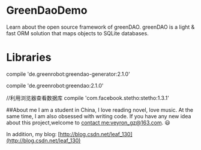 # GreenDaoDemo
Learn about the open source framework of greenDAO.
greenDAO is a light & fast ORM solution that maps objects to SQLite databases.


# Libraries
compile 'de.greenrobot:greendao-generator:2.1.0'

compile 'de.greenrobot:greendao:2.1.0'

//利用浏览器查看数据库
    compile 'com.facebook.stetho:stetho:1.3.1'













##About me
I am a student in China, I love reading novel, love music. 
At the same time, I am also obsessed with writing code.
If you have any new idea about this project,welcome to [contact me:veyron_gz@163.com](mailto:veyron_gz@163.com). :smiley:

In addition, my blog: [http://blog.csdn.net/leaf_130](http://blog.csdn.net/leaf_130)





